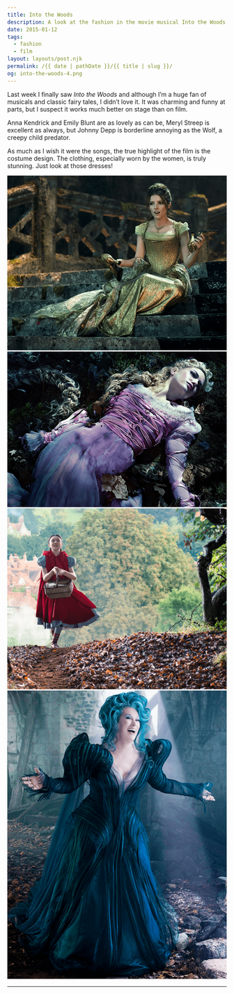 ```yaml
---
title: Into the Woods
description: A look at the fashion in the movie musical Into the Woods.
date: 2015-01-12
tags: 
  - fashion
  - film
layout: layouts/post.njk
permalink: /{{ date | pathDate }}/{{ title | slug }}/
og: into-the-woods-4.png
---
```


Last week I finally saw _Into the Woods_ and although I’m a huge fan of musicals and classic fairy tales, I didn’t love it. It was charming and funny at parts, but I suspect it works much better on stage than on film.

Anna Kendrick and Emily Blunt are as lovely as can be, Meryl Streep is excellent as always, but Johnny Depp is borderline annoying as the Wolf, a creepy child predator.

As much as I wish it were the songs, the true highlight of the film is the costume design. The clothing, especially worn by the women, is truly stunning. Just look at those dresses!

![Anna Kendrick as Cinderella in a beautiful gold gown](/img/into-the-woods-1.png) ![Rapunzel laying on the dirt in a purple dress](/img/into-the-woods-2.png) ![Little Red Riding Hood in a fashionable blue dress and red caped hood](/img/into-the-woods-3.png) ![Meryl Streep with blue hair and stunning dark blue flowy dress](/img/into-the-woods-4.png)

---
